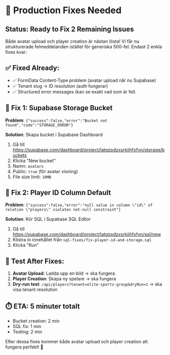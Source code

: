 # 🚨 Production Fixes Needed

## Status: Ready to Fix 2 Remaining Issues

Både avatar upload och player creation är nästan lösta! Vi får nu strukturerade felmeddelanden istället för generiska 500-fel. Endast 2 enkla fixes kvar:

## ✅ Fixed Already:
- ✅ FormData Content-Type problem (avatar upload når nu Supabase)
- ✅ Tenant slug → ID resolution (auth fungerar)
- ✅ Structured error messages (kan se exakt vad som är fel)

## 🔧 Fix 1: Supabase Storage Bucket

**Problem**: `{"success":false,"error":"Bucket not found","code":"STORAGE_ERROR"}`

**Solution**: Skapa bucket i Supabase Dashboard
1. Gå till https://supabase.com/dashboard/project/latgzpdzxsrkiihfxfvn/storage/buckets
2. Klicka "New bucket"
3. Namn: `avatars`
4. Public: `true` (för avatar visning)
5. File size limit: `10MB`

## 🔧 Fix 2: Player ID Column Default

**Problem**: `{"success":false,"error":"null value in column \"id\" of relation \"players\" violates not-null constraint"}`

**Solution**: Kör SQL i Supabase SQL Editor
1. Gå till https://supabase.com/dashboard/project/latgzpdzxsrkiihfxfvn/sql/new
2. Klistra in innehållet från `sql-fixes/fix-player-id-and-storage.sql`
3. Klicka "Run"

## 🧪 Test After Fixes:

1. **Avatar Upload**: Ladda upp en bild → ska fungera
2. **Player Creation**: Skapa ny spelare → ska fungera
3. **Dry-run test**: `/api/players?tenant=elite-sports-group&dryRun=1` → ska visa tenant resolution

## ⏱️ ETA: 5 minuter totalt
- Bucket creation: 2 min
- SQL fix: 1 min
- Testing: 2 min

Efter dessa fixes kommer både avatar upload och player creation att fungera perfekt! 🎯
